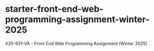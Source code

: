 # starter-front-end-web-programming-assignment-winter-2025
420-931-VA - Front End Web Programming Assignment (Winter 2025) 
